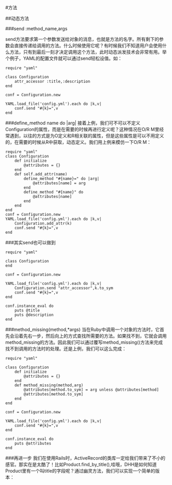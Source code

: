 #方法

##动态方法

###send :method_name,args

send方法要求第一个参数发送给对象的消息，也就是方法的名字。所有剩下的参数会直接传递给调用的方法。什么时候使用它呢？有时候我们不知道用户会使用什么方法，只有到最后一刻才决定调用这个方法，此时动态派发技术会非常有用。举个例子，YAML的配置文件就可以通过send轻松设值。如：

	require "yaml"

	class Configuration
		attr_accessor :title,:description
	end

	conf = Configuration.new

	YAML.load_file('config.yml').each do |k,v|
		conf.send "#{k}=",v
	end
	
###define_method name do |arg|
接着上例，我们可不可以不定义Configuration的属性，而是在需要的时候再进行定义呢？这种情况在O/R M里经常遇到，以往的方式是为O定义和R相关联的属性，但是这些属性是可以不用定义的，在需要的时候从R中获取，动态定义。我们用上例来模仿一下O/R M：

	require "yaml"
	class Configuration
		def initialize
			@attributes = {}	
		end
		def self.add_attr(name)
			define_method "#{name}=" do |arg|
				@attributes[name] = arg
			end
			define_method "#{name}" do
				@attributes[name]
			end
		end
	end
	conf = Configuration.new
	YAML.load_file('config.yml').each do |k,v|
		Configuration.add_attr(k)
		conf.send "#{k}=",v
	end
	
###其实send也可以做到

	require "yaml"

	class Configuration
	end

	conf = Configuration.new

	YAML.load_file('config.yml').each do |k,v|
		Configuration.send "attr_accessor",k.to_sym
		conf.send "#{k}=",v
	end

	conf.instance_eval do
		puts @title
		puts @description
	end
	
###method_missing(method,*args)
当在Ruby中调用一个对象的方法时，它首先会沿着先右一步，然后向上的方式查找所需要的方法。如果找不到，它就会调用method_missing的方法。因此我们可以通过覆写method_missing()方法来完成找不到调用的方法时的处理。还是上例，我们可以这么完成：

	require "yaml"

	class Configuration
		def initialize
			@attributes = {}	
		end
		def method_missing(method,arg)
			@attributes[method.to_sym] = arg unless @attributes[method]
			@attributes[method.to_sym]
		end
	end

	conf = Configuration.new

	YAML.load_file('config.yml').each do |k,v|
		conf.send "#{k}=",v
	end

	conf.instance_eval do
		puts @attributes
	end

###再进一步
我们在使用Rails时，ActiveRecord的类库一定给我们带来了不小的感官。那实在是太酷了！比如Product.find_by_title(),哇哦，DHH是如何知道Product里有一个叫title的字段呢？通过幽灵方法，我们可以实现一个简单的版本：
